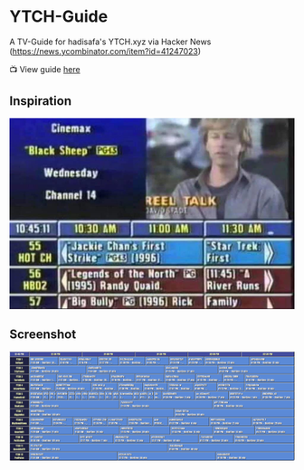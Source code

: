 # YTCH-Guide
A TV-Guide for hadisafa's YTCH.xyz via Hacker News (https://news.ycombinator.com/item?id=41247023)

📺 View guide [here](https://git.jonathanbobrow.com/YTCH-Guide/)

## Inspiration
![tv-guide](https://github.com/jbobrow/YTCH-Guide/blob/main/tv-guide-example.jpg)

## Screenshot
![screenshot](https://github.com/jbobrow/YTCH-Guide/blob/main/YTCH-Guide-Screenshot.png)
